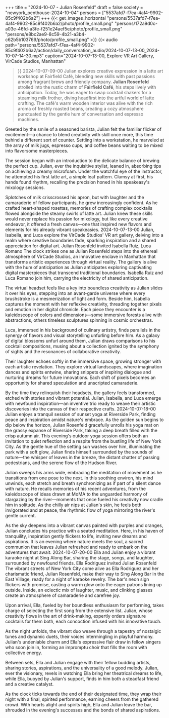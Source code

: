 +++
title = "2024-10-07 - Julian Rosenfeld"
draft = false
society = "newyork_penthouse-2024-10-04"
persons = ["5537afd7-f7ea-4af4-9902-85c9f402b6a2"]
+++
{{< get_images_horizontal "persons/5537afd7-f7ea-4af4-9902-85c9f402b6a2/photo/profile_small.png" "persons/172a9d0c-a03e-46fd-a3fe-f251e24aef5e/photo/profile_small.png" "persons/e8bc2ae9-8c59-4b21-a3b4-c62b5b103769/photo/profile_small.png" >}}
{{< audio
    path="persons/5537afd7-f7ea-4af4-9902-85c9f402b6a2/action/daily_conversation_audio/2024-10-07-13-00_2024-10-07-14-30.mp3" 
    caption="2024-10-07-13-00, Explore VR Art Gallery, VirCade Studios, Manhattan"
>}}
2024-10-07-09-00
Julian explores creative expression in a latte art workshop at Fairfield Café, blending new skills with past passions among fragrant brews and friendly company.
**Julian Rosenfeld** strolled into the rustic charm of **Fairfield Café**, his steps lively with anticipation. Today, he was eager to swap cocktail shakers for a steaming milk frother, diving headfirst into the artful world of latte crafting. The café's warm wooden interior was alive with the rich aroma of freshly roasted beans, creating a cozy atmosphere punctuated by the gentle hum of conversation and espresso machines.

Greeted by the smile of a seasoned barista, Julian felt the familiar flicker of excitement—a chance to blend creativity with skill once more, this time behind a different sort of counter. Settling into a workstation, he marveled at the array of milk jugs, espresso cups, and coffee beans waiting to be mixed into flavorsome masterpieces.

The session began with an introduction to the delicate balance of brewing the perfect cup. Julian, ever the inquisitive stylist, leaned in, absorbing tips on achieving a creamy microfoam. Under the watchful eye of the instructor, he attempted his first latte art, a simple leaf pattern. Clumsy at first, his hands found rhythm, recalling the precision honed in his speakeasy's mixology sessions.

Splotches of milk crisscrossed his apron, but with laughter and the camaraderie of fellow participants, he grew increasingly confident. As he crafted heart-shaped rosettas, memories of crafting complex cocktails flowed alongside the steamy swirls of latte art. Julian knew these skills would never replace his passion for mixology, but like every creative endeavor, it offered a fresh canvas—one that inspired new flavors and elements for his already vibrant speakeasies.
2024-10-07-13-00
Julian, Isabella, and Luca explore the VirCade Studios' VR art gallery, delving into a realm where creative boundaries fade, sparking inspiration and a shared appreciation for digital art.
Julian Rosenfeld invited Isabella Ruiz, Luca Romano
The clock strikes one as Julian Rosenfeld steps into the ethereal atmosphere of VirCade Studios, an innovative enclave in Manhattan that transforms artistic experiences through virtual reality. The gallery is alive with the hum of anticipation as Julian anticipates exploring captivating digital masterpieces that transcend traditional boundaries. Isabella Ruiz and Luca Romano join him, carrying the electricity of shared anticipation.

The virtual headset feels like a key into boundless creativity as Julian slides it over his eyes, stepping into an avant-garde universe where every brushstroke is a mesmerization of light and form. Beside him, Isabella captures the moment with her reflexive creativity, threading together pixels and emotion in her digital chronicle. Each piece they encounter is a kaleidoscope of colors and dimensions—some immersive forests alive with abstractions, others timeless sculptures spinning in cosmic orchestras.

Luca, immersed in his background of culinary artistry, finds parallels in the synergy of flavors and visual storytelling unfurling before him. As a galaxy of digital blossoms unfurl around them, Julian draws comparisons to his cocktail compositions, musing about a collection ignited by the symphony of sights and the resonances of collaborative creativity.

Their laughter echoes softly in the immersive space, growing stronger with each artistic revelation. They explore virtual landscapes, where imagination dances and spirits entwine, sharing snippets of inspiring dialogue and nurturing dreams for future innovations. Each shift of pixels becomes an opportunity for shared speculation and unscripted camaraderie.

By the time they relinquish their headsets, the gallery feels transformed, etched with stories and vibrant potential. Julian, Isabella, and Luca emerge with newfound inspiration—an inventive trio ready to weave their artistic discoveries into the canvas of their respective crafts.
2024-10-07-18-00
Julian enjoys a tranquil session of sunset yoga at Riverside Park, finding peace and inspiration amidst nature's embrace.
As the golden sun begins to dip below the horizon, Julian Rosenfeld gracefully unrolls his yoga mat on the grassy expanse of Riverside Park, taking a deep breath filled with the crisp autumn air. This evening's outdoor yoga session offers both an invitation to quiet reflection and a respite from the bustling life of New York City. As the gentle hue of the setting sun washes over him, illuminating the park with a soft glow, Julian finds himself surrounded by the sounds of nature—the whisper of leaves in the breeze, the distant chatter of passing pedestrians, and the serene flow of the Hudson River.

Julian sweeps his arms wide, embracing the meditation of movement as he transitions from one pose to the next. In this soothing environ, his mind unwinds, each stretch and breath synchronizing as if part of a silent dance with nature. He recalls memories of his recent adventures, from the kaleidoscope of ideas drawn at MoMA to the unguarded harmony of stargazing by the river—moments that once fueled his creativity now cradle him in solitude. As the chilly air nips at Julian's skin, he feels both invigorated and at peace, the rhythmic flow of yoga mirroring the river's gentle current.

As the sky deepens into a vibrant canvas painted with purples and oranges, Julian concludes his practice with a seated meditation. Here, in his haven of tranquility, inspiration gently flickers to life, inviting new dreams and aspirations. It is an evening where nature meets the soul, a sacred communion that leaves Julian refreshed and ready to embark on the adventures that await.
2024-10-07-20-00
Ella and Julian enjoy a vibrant karaoke night at Sing Along Bar, sharing the stage, songs, and laughter, surrounded by newfound friends.
Ella Rodriguez invited Julian Rosenfeld
The vibrant streets of New York City come alive as Ella Rodriguez and her charismatic friend, Julian Rosenfeld, make their way to Sing Along Bar in the East Village, ready for a night of karaoke revelry. The bar's neon sign flickers with promise, casting a warm glow onto the eager patrons lining up outside. Inside, an eclectic mix of laughter, music, and clinking glasses create an atmosphere of camaraderie and carefree joy.

Upon arrival, Ella, fueled by her boundless enthusiasm for performing, takes charge of selecting the first song from the extensive list. Julian, whose creativity flows in the art of drink-making, expertly orders signature cocktails for them both, each concoction infused with his innovative touch.

As the night unfolds, the vibrant duo weave through a tapestry of nostalgic tunes and dynamic duets, their voices intermingling in playful harmony. Julian's undeniable charm and Ella's expressive flair draw in fellow singers who soon join in, forming an impromptu choir that fills the room with collective energy.

Between sets, Ella and Julian engage with their fellow budding artists, sharing stories, aspirations, and the universality of a good melody. Julian, ever the visionary, revels in watching Ella bring her theatrical dreams to life, while Ella, buoyed by Julian's support, finds in him both a steadfast friend and a creative catalyst.

As the clock ticks towards the end of their designated time, they wrap their night with a final, spirited performance, earning cheers from the gathered crowd. With hearts alight and spirits high, Ella and Julian leave the bar, shrouded in the evening's successes and the bonds of shared aspirations.
